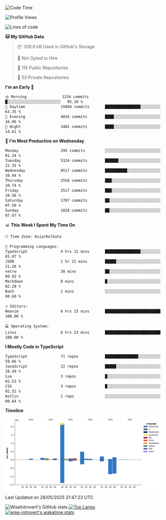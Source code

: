 <!--START_SECTION:waka-->
![Code Time](http://img.shields.io/badge/Code%20Time-2%2C340%20hrs%2043%20mins-blue)

![Profile Views](http://img.shields.io/badge/Profile%20Views-0-blue)

![Lines of code](https://img.shields.io/badge/From%20Hello%20World%20I%27ve%20Written-3.8%20million%20lines%20of%20code-blue)

**🐱 My GitHub Data** 

> 📦 206.6 kB Used in GitHub's Storage 
 > 
> 🚫 Not Opted to Hire
 > 
> 📜 115 Public Repositories 
 > 
> 🔑 53 Private Repositories 
 > 
**I'm an Early 🐤** 

```text
🌞 Morning                1234 commits        █░░░░░░░░░░░░░░░░░░░░░░░░   05.18 % 
🌆 Daytime                15094 commits       ████████████████░░░░░░░░░   63.35 % 
🌃 Evening                4016 commits        ████░░░░░░░░░░░░░░░░░░░░░   16.86 % 
🌙 Night                  3482 commits        ████░░░░░░░░░░░░░░░░░░░░░   14.61 % 
```
📅 **I'm Most Productive on Wednesday** 

```text
Monday                   295 commits         ░░░░░░░░░░░░░░░░░░░░░░░░░   01.24 % 
Tuesday                  5324 commits        ██████░░░░░░░░░░░░░░░░░░░   22.35 % 
Wednesday                9517 commits        ██████████░░░░░░░░░░░░░░░   39.94 % 
Thursday                 2558 commits        ███░░░░░░░░░░░░░░░░░░░░░░   10.74 % 
Friday                   2517 commits        ███░░░░░░░░░░░░░░░░░░░░░░   10.56 % 
Saturday                 1787 commits        ██░░░░░░░░░░░░░░░░░░░░░░░   07.50 % 
Sunday                   1828 commits        ██░░░░░░░░░░░░░░░░░░░░░░░   07.67 % 
```


📊 **This Week I Spent My Time On** 

```text
🕑︎ Time Zone: Asia/Kolkata

💬 Programming Languages: 
TypeScript               4 hrs 12 mins       ████████████████░░░░░░░░░   65.87 % 
JSON                     1 hr 21 mins        █████░░░░░░░░░░░░░░░░░░░░   21.26 % 
netrw                    38 mins             ██░░░░░░░░░░░░░░░░░░░░░░░   09.92 % 
Markdown                 8 mins              █░░░░░░░░░░░░░░░░░░░░░░░░   02.29 % 
Bash                     2 mins              ░░░░░░░░░░░░░░░░░░░░░░░░░   00.60 % 

🔥 Editors: 
Neovim                   6 hrs 23 mins       █████████████████████████   100.00 % 

💻 Operating System: 
Linux                    6 hrs 23 mins       █████████████████████████   100.00 % 
```

**I Mostly Code in TypeScript** 

```text
TypeScript               71 repos            ███████████████░░░░░░░░░░   59.66 % 
JavaScript               22 repos            █████░░░░░░░░░░░░░░░░░░░░   18.49 % 
Lua                      3 repos             █░░░░░░░░░░░░░░░░░░░░░░░░   02.52 % 
CSS                      3 repos             █░░░░░░░░░░░░░░░░░░░░░░░░   02.52 % 
Kotlin                   1 repo              ░░░░░░░░░░░░░░░░░░░░░░░░░   00.84 % 
```



**Timeline**

![Lines of Code chart](https://raw.githubusercontent.com/wise-introvert/wise-introvert/master/assets/bar_graph.png)


 Last Updated on 28/05/2025 21:47:22 UTC
<!--END_SECTION:waka-->

![WiseIntrovert's GitHub stats](https://github-readme-stats.vercel.app/api?username=wise-introvert&count_private=true&show_icons=true)
[![Top Langs](https://github-readme-stats.vercel.app/api/top-langs/?username=wise-introvert&langs_count=10)](https://github.com/anuraghazra/github-readme-stats)
[![wise-introvert's wakatime stats](https://github-readme-stats.vercel.app/api/wakatime?username=wiseintrovert)](https://github.com/anuraghazra/github-readme-stats)
